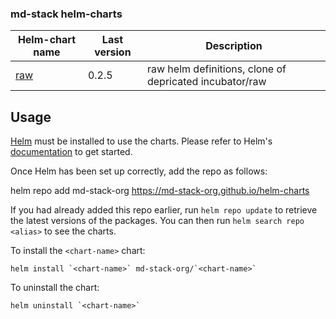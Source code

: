 ### md-stack helm-charts

| Helm-chart name                                                      | Last version | Description                                             |
| -------------------------------------------------------------------- | ------------ | ------------------------------------------------------- |
| [raw](https://github.com/md-stack-org/helm-charts/tree/main/charts/raw) | 0.2.5        | raw helm definitions, clone of depricated incubator/raw |

## Usage

[Helm](https://helm.sh) must be installed to use the charts.  Please refer to
Helm's [documentation](https://helm.sh/docs) to get started.

Once Helm has been set up correctly, add the repo as follows:

  helm repo add md-stack-org https://md-stack-org.github.io/helm-charts

If you had already added this repo earlier, run `helm repo update` to retrieve
the latest versions of the packages.  You can then run `helm search repo <alias>` to see the charts.

To install the `<chart-name>` chart:

    helm install `<chart-name>` md-stack-org/`<chart-name>`

To uninstall the chart:

    helm uninstall `<chart-name>`
